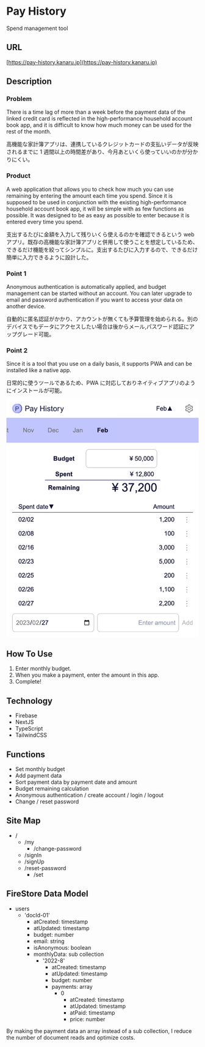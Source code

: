 # Pay History

Spend management tool

## URL

[https://pay-history.kanaru.jp](https://pay-history.kanaru.jp)

## Description

### Problem

There is a time lag of more than a week before the payment data of the linked credit card is reflected in the high-performance household account book app, and it is difficult to know how much money can be used for the rest of the month.

高機能な家計簿アプリは、連携しているクレジットカードの支払いデータが反映されるまでに 1 週間以上の時間差があり、今月あといくら使っていいのかが分かりにくい。

### Product

A web application that allows you to check how much you can use remaining by entering the amount each time you spend. Since it is supposed to be used in conjunction with the existing high-performance household account book app, it will be simple with as few functions as possible. It was designed to be as easy as possible to enter because it is entered every time you spend.

支出するたびに金額を入力して残りいくら使えるのかを確認できるという web アプリ。既存の高機能な家計簿アプリと併用して使うことを想定しているため、できるだけ機能を絞ってシンプルに。支出するたびに入力するので、できるだけ簡単に入力できるように設計した。

### Point 1

Anonymous authentication is automatically applied, and budget management can be started without an account. You can later upgrade to email and password authentication if you want to access your data on another device.

自動的に匿名認証がかかり、アカウントが無くても予算管理を始められる。別のデバイスでもデータにアクセスしたい場合は後からメール,パスワード認証にアップグレード可能。

### Point 2

Since it is a tool that you use on a daily basis, it supports PWA and can be installed like a native app.

日常的に使うツールであるため、PWA に対応しておりネイティブアプリのようにインストールが可能。

![screenshot](public/img/screenshot.png)

## How To Use

1. Enter monthly budget.
2. When you make a payment, enter the amount in this app.
3. Complete!

## Technology

- Firebase
- NextJS
- TypeScript
- TailwindCSS

## Functions

- Set monthly budget
- Add payment data
- Sort payment data by payment date and amount
- Budget remaining calculation
- Anonymous authentication / create account / login / logout
- Change / reset password

## Site Map

- /
  - /my
    - /change-password
  - /signIn
  - /signUp
  - /reset-password
    - /set

## FireStore Data Model

- users
  - 'docId-01'
    - atCreated: timestamp
    - atUpdated: timestamp
    - budget: number
    - email: string
    - isAnonymous: boolean
    - monthlyData: sub collection
      - '2022-8'
        - atCreated: timestamp
        - atUpdated: timestamp
        - budget: number
        - payments: array
          - 0
            - atCreated: timestamp
            - atUpdated: timestamp
            - atPaid: timestamp
            - price: number

By making the payment data an array instead of a sub collection, I reduce the number of document reads and optimize costs.

